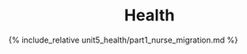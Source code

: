 <center> 
    <h1> Health </h1>
</center>

{% include_relative unit5_health/part1_nurse_migration.md %}